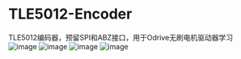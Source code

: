 # TLE5012-Encoder
TLE5012编码器，预留SPI和ABZ接口，用于Odrive无刷电机驱动器学习
![image](images/1.png)
![image](images/2.png)
![image](images/3.png)
![image](images/4.png)
